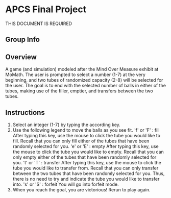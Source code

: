 # APCS Final Project
THIS DOCUMENT IS REQUIRED
## Group Info
## Overview
A game (and simulation) modeled after the Mind Over Measure exhibit at MoMath. The user is prompted to select a number (1-7) at the very beginning, and two tubes of randomized capacity (2-8) will be selected for the user. The goal is to end with the selected number of balls in either of the tubes, making use of the filler, emptier, and transfers between the two tubes.
## Instructions
1. Select an integer (1-7) by typing the according key.
2. Use the following legend to move the balls as you see fit.
    'f' or 'F' : fill
      After typing this key, use the mouse to click the tube you would like to fill. Recall that you can only fill either of the tubes that have been randomly selected for you.
    'e' or 'E' : empty
      After typing this key, use the mouse to click the tube you would like to empty. Recall that you can only empty either of the tubes that have been randomly selected for you.
    't' or 'T' : transfer
      After typing this key, use the mouse to click the tube you would like to transfer from. Recall that you can only transfer between the two tubes that have been randomly selected for you. Thus, there is no need to try and indicate the tube you would like to transfer into.
    's' or 'S' : forfeit
      You will go into forfeit mode.
3. When you reach the goal, you are victorious! Rerun to play again.
